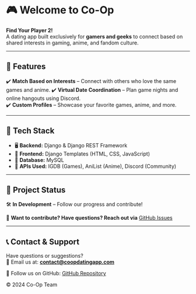 # 🎮 Welcome to Co-Op
**Find Your Player 2!**  
A dating app built exclusively for **gamers and geeks** to connect based on shared interests in gaming, anime, and fandom culture.  

---

## 🚀 Features  
✔️ **Match Based on Interests** – Connect with others who love the same games and anime. 
✔️ **Virtual Date Coordination** – Plan game nights and online hangouts using Discord.  
✔️ **Custom Profiles** – Showcase your favorite games, anime, and more.  

---

## 📌 Tech Stack  
- 🖥 **Backend:** Django & Django REST Framework  
- 🎨 **Frontend:** Django Templates (HTML, CSS, JavaScript)  
- 💾 **Database:** MySQL  
- 🔗 **APIs Used:** IGDB (Games), AniList (Anime), Discord (Community)  

---

## 🎯 Project Status  
🛠 **In Development** – Follow our progress and contribute!  

🚀 **Want to contribute? Have questions? Reach out via**
[GitHub Issues](https://github.com/jose-ginkash/Project-Co-Op/issues)

---

## 📞 Contact & Support  
Have questions or suggestions?  
📧 Email us at: **contact@coopdatingapp.com**  

📌 Follow us on GitHub: [GitHub Repository](https://github.com/jose-ginkash/Project-Co-Op)

© 2024 Co-Op Team
